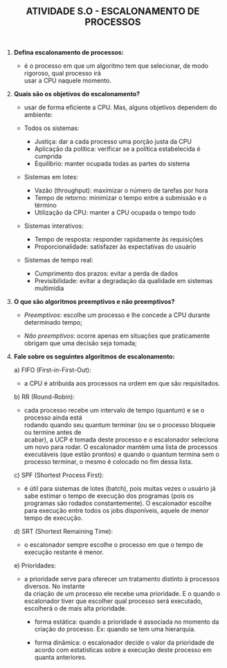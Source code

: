 <h2 align="center">ATIVIDADE S.O - ESCALONAMENTO DE PROCESSOS</h2>

<br>

1) **Defina escalonamento de processos:**
	
	- é o processo em que um algoritmo tem que selecionar, de modo rigoroso, qual processo irá 				 
      usar a CPU naquele momento.

2) **Quais são os objetivos do escalonamento?**

	- usar de forma eficiente a CPU. Mas, alguns objetivos dependem do ambiente:

	- Todos os sistemas:
	 
	   - Justiça: dar a cada processo uma porção justa da CPU
	   - Aplicação da política: verificar se a política estabelecida é cumprida
	   - Equilíbrio: manter ocupada todas as partes do sistema

	- Sistemas em lotes:

	   - Vazão (throughput): maximizar o número de tarefas por hora 
	   - Tempo de retorno: minimizar o tempo entre a submissão e o término
	   - Utilização da CPU: manter a CPU ocupada o tempo todo

	- Sistemas interativos:

	   - Tempo de resposta: responder rapidamente às requisições
	   - Proporcionalidade: satisfazer às expectativas do usuário

	- Sistemas de tempo real:

	   - Cumprimento dos prazos: evitar a perda de dados
	   - Previsibilidade: evitar a degradação da qualidade em sistemas multimídia

3) **O que são algoritmos preemptivos e não preemptivos?**

	- *Preemptivos*: escolhe um processo e lhe concede a CPU durante determinado tempo;

	- *Não preemptivos*: ocorre apenas em situações que praticamente obrigam que uma decisão 
       seja tomada;

4) **Fale sobre os seguintes algoritmos de escalonamento:**

	a) FIFO (First-in-First-Out):

	- a CPU é atribuida aos processos na ordem em que são requisitados.

	b) RR (Round-Robin):
		
	- cada processo recebe um intervalo de tempo (quantum) e se o processo ainda está 			 
    rodando quando seu quantum terminar (ou se o processo bloqueie ou termine antes de 	 
    acabar), a UCP é tomada deste processo e o escalonador seleciona um novo para rodar.
    O escalonador mantém uma lista de processos executáveis (que estão prontos) e quando 
    o quantum termina sem o processo terminar, o mesmo é colocado no fim dessa lista.

	c) SPF (Shortest Process First):

	- é útil para sistemas de lotes (batch), pois muitas vezes o usuário já sabe estimar o 
    tempo de execução dos programas (pois os programas são rodados constantemente). O 
    escalonador escolhe para execução entre todos os jobs disponíveis, aquele de menor tempo 
    de execução.

	d) SRT (Shortest Remaining Time):

	- o escalonador sempre escolhe o processo em que o tempo de execução restante é menor.

	e) Prioridades:

	- a prioridade serve para oferecer um tratamento distinto à processos diversos. No instante 	 
    da criação de um processo ele recebe uma prioridade. E o quando o escalonador tiver que 
    escolher qual processo será executado, escolherá o de mais alta prioridade.

		- forma estática: quando a prioridade é associada no momento da criação do processo. Ex: 
        quando se tem uma hierarquia.

		- forma dinâmica: o escalonador decide o valor da prioridade de acordo com estatísticas 
        sobre a execução deste processo em quanta anteriores. 
